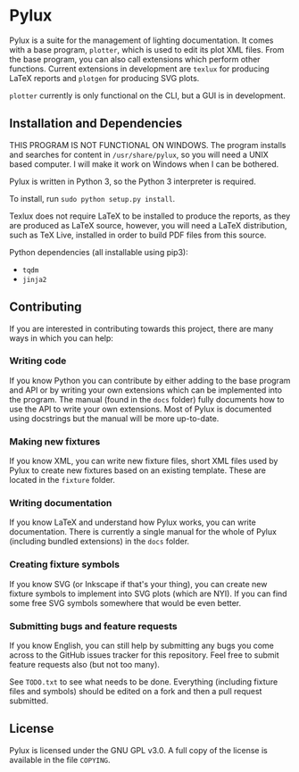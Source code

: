 # Pylux

Pylux is a suite for the management of lighting documentation. It comes with 
a base program, ``plotter``, which is used to edit its plot XML files. From 
the base program, you can also call extensions which perform other functions.
Current extensions in development are ``texlux`` for producing LaTeX reports 
and ``plotgen`` for producing SVG plots.

``plotter`` currently is only functional on the CLI, but a GUI is in 
development.

## Installation and Dependencies

THIS PROGRAM IS NOT FUNCTIONAL ON WINDOWS. The program installs and searches 
for content in ``/usr/share/pylux``, so you will need a UNIX based computer. 
I will make it work on Windows when I can be bothered.

Pylux is written in Python 3, so the Python 3 interpreter is required.

To install, run ``sudo python setup.py install``.

Texlux does not require LaTeX to be installed to produce the reports, as they 
are produced as LaTeX source, however, you will need a LaTeX distribution, such 
as TeX Live, installed in order to build PDF files from this source.

Python dependencies (all installable using pip3):
+ ``tqdm``
+ ``jinja2``

## Contributing
If you are interested in contributing towards this project, there are many ways 
in which you can help:

### Writing code
If you know Python you can contribute by either adding to the base program and 
API or by writing your own extensions which can be implemented into the 
program. The manual (found in the ``docs`` folder) fully documents how to use 
the API to write your own extensions. Most of Pylux is documented using 
docstrings but the manual will be more up-to-date.

### Making new fixtures
If you know XML, you can write new fixture files, short XML files used by 
Pylux to create new fixtures based on an existing template. These are located 
in the ``fixture`` folder.

### Writing documentation
If you know LaTeX and understand how Pylux works, you can write documentation. 
There is currently a single manual for the whole of Pylux (including bundled 
extensions) in the ``docs`` folder.

### Creating fixture symbols
If you know SVG (or Inkscape if that's your thing), you can create new 
fixture symbols to implement into SVG plots (which are NYI). If you can find 
some free SVG symbols somewhere that would be even better.

### Submitting bugs and feature requests
If you know English, you can still help by submitting any bugs you come 
across to the GitHub issues tracker for this repository. Feel free to submit 
feature requests also (but not too many).

See ``TODO.txt`` to see what needs to be done.
Everything (including fixture files and symbols) should be edited on a fork 
and then a pull request submitted.

## License

Pylux is licensed under the GNU GPL v3.0. A full copy of the license is 
available in the file ``COPYING``.
